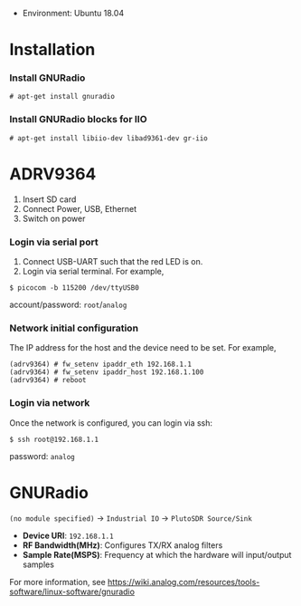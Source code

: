 * Environment: Ubuntu 18.04

# Installation

### Install GNURadio

```console
# apt-get install gnuradio
```

### Install GNURadio blocks for IIO

```console
# apt-get install libiio-dev libad9361-dev gr-iio
```

# ADRV9364

1. Insert SD card
2. Connect Power, USB, Ethernet 
3. Switch on power

### Login via serial port

1. Connect USB-UART such that the red LED is on.
2. Login via serial terminal. For example,
  ```console
  $ picocom -b 115200 /dev/ttyUSB0
  ```
  account/password: `root`/`analog`

### Network initial configuration

The IP address for the host and the device need to be set. For example,

```console
(adrv9364) # fw_setenv ipaddr_eth 192.168.1.1
(adrv9364) # fw_setenv ipaddr_host 192.168.1.100
(adrv9364) # reboot
```

### Login via network

Once the network is configured, you can login via ssh:

```console
$ ssh root@192.168.1.1
```
password: `analog`

# GNURadio

`(no module specified)` -> `Industrial IO` -> `PlutoSDR Source/Sink`

* __Device URI__: `192.168.1.1`
* __RF Bandwidth(MHz)__: Configures TX/RX analog filters
* __Sample Rate(MSPS)__: Frequency at which the hardware will input/output samples

For more information, see https://wiki.analog.com/resources/tools-software/linux-software/gnuradio

